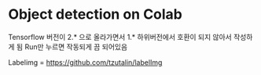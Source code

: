 # Object detection on Colab

Tensorflow 버전이 2.* 으로 올라가면서 1.* 하위버전에서 호환이 되지 않아서 작성하게 됨
Run만 누르면 작동되게 끔 되어있음


Labelimg = https://github.com/tzutalin/labelImg
